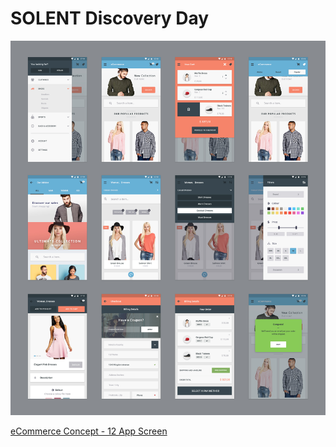 # SOLENT Discovery Day
![fashion shop cart](Full-Preview.jpg)

[eCommerce Concept - 12 App Screen](https://dribbble.com/shots/2051093-eCommerce-Concept-12-App-Screen)